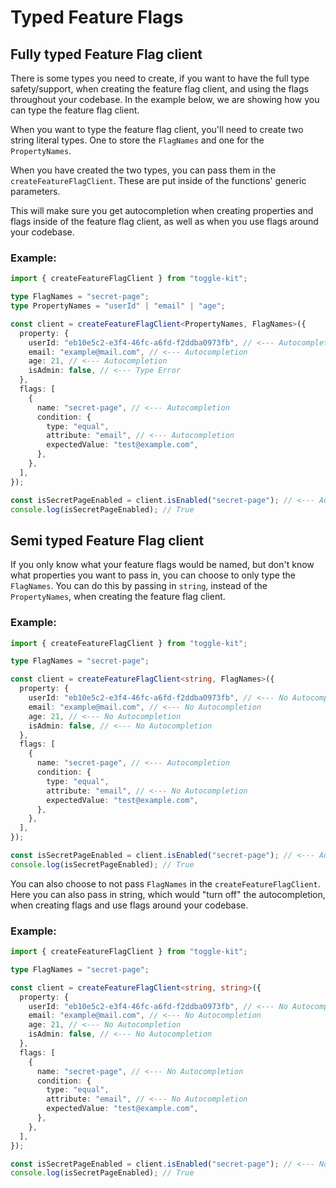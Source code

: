 # Typed Feature Flags

## Fully typed Feature Flag client

There is some types you need to create, if you want to have the full type safety/support, when creating the feature flag client, and using the flags throughout your codebase. In the example below, we are showing how you can type the feature flag client.

When you want to type the feature flag client, you'll need to create two string literal types. One to store the `FlagNames` and one for the `PropertyNames`.

When you have created the two types, you can pass them in the `createFeatureFlagClient`. These are put inside of the functions' generic parameters.

This will make sure you get autocompletion when creating properties and flags inside of the feature flag client, as well as when you use flags around your codebase.

### Example:

```ts
import { createFeatureFlagClient } from "toggle-kit";

type FlagNames = "secret-page";
type PropertyNames = "userId" | "email" | "age";

const client = createFeatureFlagClient<PropertyNames, FlagNames>({
  property: {
    userId: "eb10e5c2-e3f4-46fc-a6fd-f2ddba0973fb", // <--- Autocompletion
    email: "example@mail.com", // <--- Autocompletion
    age: 21, // <--- Autocompletion
    isAdmin: false, // <--- Type Error
  },
  flags: [
    {
      name: "secret-page", // <--- Autocompletion
      condition: {
        type: "equal",
        attribute: "email", // <--- Autocompletion
        expectedValue: "test@example.com",
      },
    },
  ],
});

const isSecretPageEnabled = client.isEnabled("secret-page"); // <--- Autocompletion
console.log(isSecretPageEnabled); // True
```

## Semi typed Feature Flag client

If you only know what your feature flags would be named, but don't know what properties you want to pass in, you can choose to only type the `FlagNames`. You can do this by passing in `string`, instead of the `PropertyNames`, when creating the feature flag client.

### Example:

```ts
import { createFeatureFlagClient } from "toggle-kit";

type FlagNames = "secret-page";

const client = createFeatureFlagClient<string, FlagNames>({
  property: {
    userId: "eb10e5c2-e3f4-46fc-a6fd-f2ddba0973fb", // <--- No Autocompletion
    email: "example@mail.com", // <--- No Autocompletion
    age: 21, // <--- No Autocompletion
    isAdmin: false, // <--- No Autocompletion
  },
  flags: [
    {
      name: "secret-page", // <--- Autocompletion
      condition: {
        type: "equal",
        attribute: "email", // <--- No Autocompletion
        expectedValue: "test@example.com",
      },
    },
  ],
});

const isSecretPageEnabled = client.isEnabled("secret-page"); // <--- Autocompletion
console.log(isSecretPageEnabled); // True
```

You can also choose to not pass `FlagNames` in the `createFeatureFlagClient`. Here you can also pass in string, which would "turn off" the autocompletion, when creating flags and use flags around your codebase.

### Example:

```ts
import { createFeatureFlagClient } from "toggle-kit";

type FlagNames = "secret-page";

const client = createFeatureFlagClient<string, string>({
  property: {
    userId: "eb10e5c2-e3f4-46fc-a6fd-f2ddba0973fb", // <--- No Autocompletion
    email: "example@mail.com", // <--- No Autocompletion
    age: 21, // <--- No Autocompletion
    isAdmin: false, // <--- No Autocompletion
  },
  flags: [
    {
      name: "secret-page", // <--- No Autocompletion
      condition: {
        type: "equal",
        attribute: "email", // <--- No Autocompletion
        expectedValue: "test@example.com",
      },
    },
  ],
});

const isSecretPageEnabled = client.isEnabled("secret-page"); // <--- No Autocompletion
console.log(isSecretPageEnabled); // True
```

